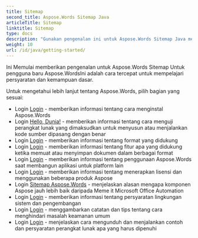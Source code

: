 ```yaml
---
title: Sitemap
second_title: Aspose.Words Sitemap Java
articleTitle: Sitemap
linktitle: Sitemap
type: docs
description: "Gunakan pengenalan ini untuk Aspose.Words Sitemap Java mendasar untuk mulai mewujudkan nilai Aspose.Words untuk bisnis Anda."
weight: 10
url: /id/java/getting-started/
---
```


Ini Memulai memberikan pengenalan untuk Aspose.Words Sitemap Untuk pengguna baru Aspose.WordsIni adalah cara tercepat untuk mempelajari persyaratan dan kemampuan dasar.

Untuk mengetahui lebih lanjut tentang Aspose.Words, pilih bagian yang sesuai:

- Login [Login](/words/id/java/installation/) - memberikan informasi tentang cara menginstal Aspose.Words
- Login [Hello, Dunia!](/words/id/java/hello-world/) - memberikan informasi tentang cara menguji perangkat lunak yang dimaksudkan untuk menyusun atau menjalankan kode sumber dipasang dengan benar
- Login [Login](/words/id/java/supported-document-formats/) - memberikan informasi tentang format yang didukung
- Login [Login](/words/id/java/features/) - memberikan informasi tentang fitur apa yang didukung ketika memuat atau menyimpan dokumen dalam berbagai format
- Login [Login](/words/java/platforms-and-interoperability/) - memberikan informasi tentang penggunaan Aspose.Words saat membangun aplikasi untuk platform lain
- Login [Login](/words/id/java/licensing/) - memberikan informasi tentang menerapkan lisensi dan menggunakan beberapa produk Aspose
- Login [Sitemap Aspose.Words](/words/java/aspose-words-or-other-solutions/) - menjelaskan alasan mengapa komponen Aspose jauh lebih baik daripada Meme it Microsoft Office Automation
- Login [Login](/words/id/java/system-requirements/) - memberikan informasi tentang persyaratan lingkungan sistem dan pengembangan
- Login [Login](/words/id/java/security/) - menggambarkan catatan dan tips tentang cara menghindari masalah keamanan umum
- Login [Login](/words/id/java/how-to-run-the-examples/) - menjelaskan cara mengunduh dan menjalankan contoh dan persyaratan perangkat lunak apa yang harus dipenuhi
